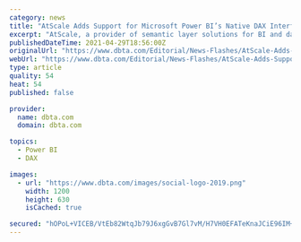 ```yaml
---
category: news
title: "AtScale Adds Support for Microsoft Power BI’s Native DAX Interface"
excerpt: "AtScale, a provider of semantic layer solutions for BI and data science teams, has added native support for Data Analysis Expressions (DAX), a formula expression language used in Analysis Services, Microsoft Power BI,"
publishedDateTime: 2021-04-29T18:56:00Z
originalUrl: "https://www.dbta.com/Editorial/News-Flashes/AtScale-Adds-Support-for-Microsoft-Power-BIs-Native-DAX-Interface-146598.aspx"
webUrl: "https://www.dbta.com/Editorial/News-Flashes/AtScale-Adds-Support-for-Microsoft-Power-BIs-Native-DAX-Interface-146598.aspx"
type: article
quality: 54
heat: 54
published: false

provider:
  name: dbta.com
  domain: dbta.com

topics:
  - Power BI
  - DAX

images:
  - url: "https://www.dbta.com/images/social-logo-2019.png"
    width: 1200
    height: 630
    isCached: true

secured: "hOPoL+VICEB/VtEb82WtqJb79J6xgGvB7Gl7vM/H7VH0EFATeKnaJCiE96IM+jQ54/tDwoY9LWfQo8wnFmJLB3xb0ecwFYyEO46wejzLfqYhbJSyL7VsKKcx3+zpWFFDiTGQoElpw5Tx5BnPI9Fooy8wjLVkxVWoqtR5wenD39aAe2ya1eRaHcuHGbacQETA09h+g72Xj6r1vtDWFLC5RkJFRw0aG8jVua684YFy55ww2PlghFviRmWZHqAPyOH3a1MU5zqetSvb8uYfRr2FAdyFqcQym8SxX3od7ucseVhxILrSbSvL679gd9bfiZHYL/OQK7RtK3N2GP1DsR6PBGmiSogOzYdFPEQyHtpsKK0=;IzFPlLI/AqIk7Cj2MRXbzQ=="
---
```


